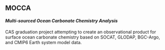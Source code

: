## MOCCA
#### *Multi-sourced Ocean Carbonate Chemistry Analysis*

CAS graduation project attempting to create an observational product for surface ocean carbonate chemistry based on SOCAT, GLODAP, BGC-Argo, and CMIP6 Earth system model data.